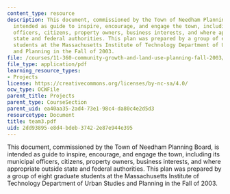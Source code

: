 ```yaml
---
content_type: resource
description: This document, commissioned by the Town of Needham Planning Board, is
  intended as guide to inspire, encourage, and engage the town, including its municipal
  officers, citizens, property owners, business interests, and where appropriate outside
  state and federal authorities. This plan was prepared by a group of eight graduate
  students at the Massachusetts Institute of Technology Department of Urban Studies
  and Planning in the Fall of 2003.
file: /courses/11-360-community-growth-and-land-use-planning-fall-2003/2dd93895e8d4bdeb37422e87e944e395_team3.pdf
file_type: application/pdf
learning_resource_types:
- Projects
license: https://creativecommons.org/licenses/by-nc-sa/4.0/
ocw_type: OCWFile
parent_title: Projects
parent_type: CourseSection
parent_uid: ea40aa35-2ad4-73e1-98c4-da80c4e2d5d3
resourcetype: Document
title: team3.pdf
uid: 2dd93895-e8d4-bdeb-3742-2e87e944e395
---
```

This document, commissioned by the Town of Needham Planning Board, is intended as guide to inspire, encourage, and engage the town, including its municipal officers, citizens, property owners, business interests, and where appropriate outside state and federal authorities. This plan was prepared by a group of eight graduate students at the Massachusetts Institute of Technology Department of Urban Studies and Planning in the Fall of 2003.